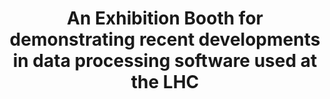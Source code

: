 ---
layout: default
title: An Exhibition Booth for demonstrating recent developments in data processing software used at the LHC
authors: The CERN PH-SFT group
publication:
year:
type: CHEP2012
www: https://indico.cern.ch/contributionDisplay.py?contribId=407&confId=149557
---